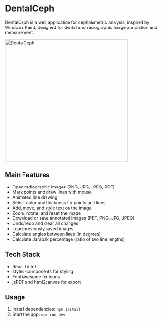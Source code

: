 # DentalCeph

DentalCeph is a web application for cephalometric analysis, inspired by Windows Paint, designed for dental and radiographic image annotation and measurement.

<img src="assets/dentalceph-demo.png" alt="DentalCeph" width="400"/>

## Main Features
- Open radiographic images (PNG, JPG, JPEG, PDF)
- Mark points and draw lines with mouse
- Animated line drawing
- Select color and thickness for points and lines
- Add, move, and style text on the image
- Zoom, rotate, and reset the image
- Download or save annotated images (PDF, PNG, JPG, JPEG)
- Undo/redo and clear all changes
- Load previously saved images
- Calculate angles between lines (in degrees)
- Calculate Jarabak percentage (ratio of two line lengths)

## Tech Stack
- React (Vite)
- styled-components for styling
- FontAwesome for icons
- jsPDF and html2canvas for export

## Usage
1. Install dependencies: `npm install`
2. Start the app: `npm run dev`

